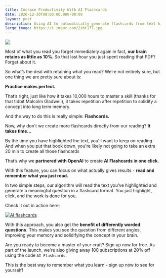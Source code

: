 ```yaml
---
title: Incrase Productivity With AI Flashcards
date: 2020-12-30T08:00:00.000-08:00
layout: post
description: Using AI to automatically generate flashcards from text highlights is changing how we read and remember
large_image: https://i.imgur.com/2sbt177.jpg
---
```


<img class="img-fluid" src="https://i.imgur.com/2sbt177.jpg">

Most of what you read you forget immediately again in fact, **our brain retains as little as 10%**. So that last hour you just spent reading that PDF? Forget about it.

So what’s the deal with retaining what you read? We’re not entirely sure, but one thing we are pretty sure about is:

**Practice makes perfect.**

That’s right, just like how it takes 10,000 hours to master a skill (thanks for that tidbit Malcolm Gladwell), it takes repetition after repetition to solidify a concept into long term memory.

And the way to do this is really simple: **Flashcards.**

Now, why don't we create more flashcards directly from our reading? **It takes time...**

By the time you have highlighted the text, you'll want to keep on reading. And when you put that book down, you're likely not going to take an extra 20 min to create all those flashcards

That’s why we **partnered with OpenAI** to create **AI Flashcards in one click.**

With this feature, you can focus on what actually gives results - **read and remember what you just read.**

In two simple steps, our algorithm will read the text you’ve highlighted and generate a meaningful question in a flashcard format. You just highlight, click, and the work is done for you.

Check it out in action here:

[![AI flashcards](https://i.imgur.com/SoywNMb.png)](https://www.loom.com/share/36c0a1d345fb43a29a44215f2c73d135 "AI flashcards")

With this approach, you also get the **benefit of differently worded questions.** This makes you see the question from different angles, improving your memory and solidifying the concept in your brain.

Are you ready to become a master of your craft? Sign up now for free. As part of the launch, we're also giving away 100 subscriptions at 20% off using the code ```AI Flashcards```.

This is the best way to remember what you learn - sign up now to see for yourself!
